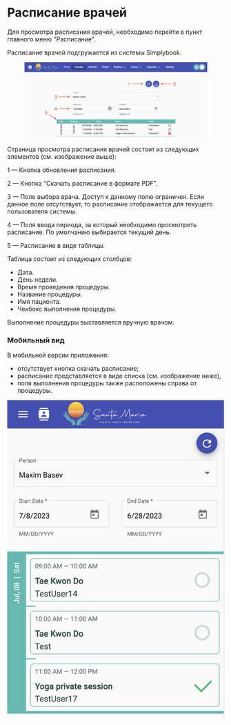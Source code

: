 # Расписание врачей

Для просмотра расписания врачей, необходимо перейти в пункт главного меню "Расписание".&#x20;

Расписание врачей подгружается из системы Simplybook.

<figure><img src="../../.gitbook/assets/Screenshot 2023-06-28 at 19.54.23 (1).png" alt=""><figcaption></figcaption></figure>

Страница просмотра расписания врачей состоит из следующих элементов (см. изображение выше):

1 — Кнопка обновления расписания.

2 — Кнопка "Скачать расписание в формате PDF".

3 — Поле выбора врача. Доступ к данному полю ограничен. Если данное поле отсутствует, то расписание отображается для текущего пользователя системы.

4 — Поля ввода периода, за который необходимо просмотреть расписание. По умолчанию выбирается текущий день.

5 — Расписание в виде таблицы.

Таблица состоит из следующих столбцов:

* Дата.
* День недели.
* Время проведения процедуры.
* Название процедуры.
* Имя пациента.
* Чекбокс выполнения процедуры.

Выполнение процедуры выставляется вручную врачом.

### Мобильный вид

В мобильной версии приложения:

* отсутствует кнопка скачать расписание;
* расписание представляется в виде списка (см. изображение ниже),
* поля выполнения процедуры также расположены справа от процедуры.&#x20;

![](<../../.gitbook/assets/Screenshot 2023-06-28 at 19.54.42 (2).png>)

